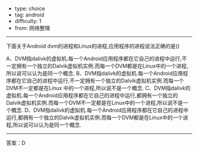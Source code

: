 - type: choice
- tag: android
- difficulty:  1
- from: 网络整理

--------

下面关于Android dvm的进程和Linux的进程,应用程序的进程说法正确的是()

A、DVM指dalivk的虚拟机.每一个Android应用程序都在它自己的进程中运行,不一定拥有一个独立的Dalvik虚拟机实例.而每一个DVM都是在Linux中的一个进程,所以说可以认为是同一个概念.
B、DVM指dalivk的虚拟机.每一个Android应用程序都在它自己的进程中运行,不一定拥有一个独立的Dalvik虚拟机实例.而每一个DVM不一定都是在Linux 中的一个进程,所以说不是一个概念.
C、DVM指dalivk的虚拟机.每一个Android应用程序都在它自己的进程中运行,都拥有一个独立的Dalvik虚拟机实例.而每一个DVM不一定都是在Linux中的一个进程,所以说不是一个概念.
D、DVM指dalivk的虚拟机.每一个Android应用程序都在它自己的进程中运行,都拥有一个独立的Dalvik虚拟机实例.而每一个DVM都是在Linux中的一个进程,所以说可以认为是同一个概念.

---------

答案：D

